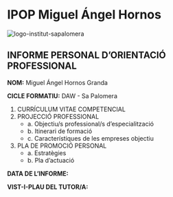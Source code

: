 # IPOP Miguel Ángel Hornos

![logo-institut-sapalomera](https://github.com/mhornos/daw-ipop/assets/147045217/f5d44aa3-48b7-4e1b-b43f-78d2df172a01)

## INFORME PERSONAL D’ORIENTACIÓ PROFESSIONAL
**NOM:** Miguel Ángel Hornos Granda

**CICLE FORMATIU:** DAW - Sa Palomera

1.	CURRÍCULUM VITAE COMPETENCIAL
2.	PROJECCIÓ PROFESSIONAL 
     - a.	Objectiu/s professional/s d’especialització
     - b.	Itinerari de formació
     - c.	Característiques de les empreses objectiu
3.	PLA DE PROMOCIÓ PERSONAL
     - a.	Estratègies 
     - b.	Pla d’actuació

**DATA DE L’INFORME:**

**VIST-I-PLAU DEL TUTOR/A:**
